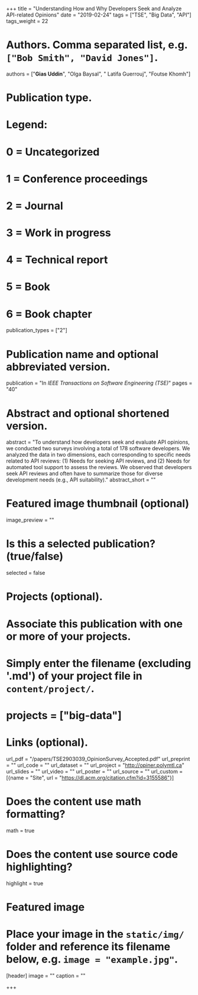 +++
title = "Understanding How and Why Developers Seek and Analyze API-related Opinions"
date = "2019-02-24"
tags = ["TSE", "Big Data", "API"]
tags_weight = 22
# Authors. Comma separated list, e.g. `["Bob Smith", "David Jones"]`.
authors = ["**Gias Uddin**", "Olga Baysal", " Latifa Guerrouj", "Foutse Khomh"]

# Publication type.
# Legend:
# 0 = Uncategorized
# 1 = Conference proceedings
# 2 = Journal
# 3 = Work in progress
# 4 = Technical report
# 5 = Book
# 6 = Book chapter
publication_types = ["2"]

# Publication name and optional abbreviated version.
publication = "In *IEEE Transactions on Software Engineering (TSE)*"
pages = "40"


# Abstract and optional shortened version.
abstract = "To understand how developers seek and evaluate API opinions, we conducted two surveys involving a total of 178 software developers. We analyzed the data in two dimensions, each corresponding to specific needs related to API reviews: (1) Needs for seeking API reviews, and (2) Needs for automated tool support to assess the reviews. We observed that developers seek API reviews and often have to summarize those for diverse development needs (e.g., API suitability)."
abstract_short = ""

# Featured image thumbnail (optional)
image_preview = ""

# Is this a selected publication? (true/false)
selected = false

# Projects (optional).
#   Associate this publication with one or more of your projects.
#   Simply enter the filename (excluding '.md') of your project file in `content/project/`.
# projects = ["big-data"]


# Links (optional).
url_pdf = "/papers/TSE2903039_OpinionSurvey_Accepted.pdf"
url_preprint = ""
url_code = ""
url_dataset = ""
url_project = "http://opiner.polymtl.ca"
url_slides = ""
url_video = ""
url_poster = ""
url_source = ""
url_custom = [{name = "Site", url = "https://dl.acm.org/citation.cfm?id=3155586"}]

# Does the content use math formatting?
math = true

# Does the content use source code highlighting?
highlight = true

# Featured image
# Place your image in the `static/img/` folder and reference its filename below, e.g. `image = "example.jpg"`.
[header]
image = ""
caption = ""

+++


